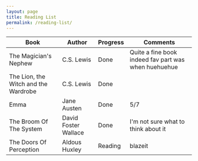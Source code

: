 ```yaml
---
layout: page
title: Reading List
permalink: /reading-list/
---
```


Book | Author | Progress | Comments
---  | ---    | ---      | ---
The Magician's Nephew | C.S. Lewis | Done |Quite a fine book indeed fav part was when huehuehue
The Lion, the Witch and the Wardrobe | C.S. Lewis | Done 
Emma | Jane Austen | Done | 5/7
The Broom Of The System | David Foster Wallace | Done | I'm not sure what to think about it
The Doors Of Perception | Aldous Huxley | Reading | blazeit
